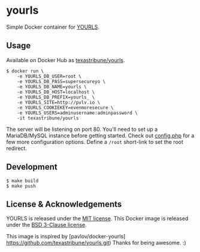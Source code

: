 # yourls

Simple Docker container for [YOURLS](https://yourls.org/).

## Usage

Available on Docker Hub as [texastribune/yourls](https://hub.docker.com/r/texastribune/yourls).

    $ docker run \
        -e YOURLS_DB_USER=root \
        -e YOURLS_DB_PASS=supersecureyo \
        -e YOURLS_DB_NAME=yourls \
        -e YOURLS_DB_HOST=localhost \
        -e YOURLS_DB_PREFIX=yourls_ \
        -e YOURLS_SITE=http://pvlv.io \
        -e YOURLS_COOKIEKEY=evenmoresecure \
        -e YOURLS_USERS=adminusername:adminpassword \
        -it texastribune/yourls

The server will be listening on port 80. You'll need to set up a MariaDB/MySQL instance before getting started. Check out [config.php](https://github.com/texastribune/yourls/blob/master/config.php) for a few more configuration options. Define a `/root` short-link to set the root redirect.

## Development

    $ make build
    $ make push

## License & Acknowledgements

YOURLS is released under the [MIT license](https://github.com/YOURLS/YOURLS/blob/master/LICENSE.md). This Docker image is released under the [BSD 3-Clause license](https://github.com/texastribune/yourls/blob/master/LICENSE).

This image is inspired by [pavlov/docker-yourls] https://github.com/texastribune/yourls.git) Thanks for being awesome. :)
